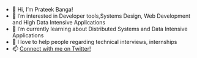 

- 👋 Hi, I’m Prateek Banga!
- 👀 I’m interested in Developer tools,Systems Design, Web Development and High Data Intensive Applications 
- 🌱 I’m currently learning about Distributed Systems and Data Intensive Applications 
- 💞️ I love to help people regarding technical interviews, internships 
- 📫 <a href="https://twitter.com/fanatic75">Connect with me on Twitter!</a>

<!--
**fanatic75/fanatic75** is a ✨ _special_ ✨ repository because its `README.md` (this file) appears on your GitHub profile.

Here are some ideas to get you started:

- 🔭 I’m currently working on 
- 🌱 I’m currently learning ...
- 👯 I’m looking to collaborate on ...
- 🤔 I’m looking for help with ...
- 💬 Ask me about ...
- 📫 How to reach me: ...
- 😄 Pronouns: ...
- ⚡ Fun fact: ...
-->
